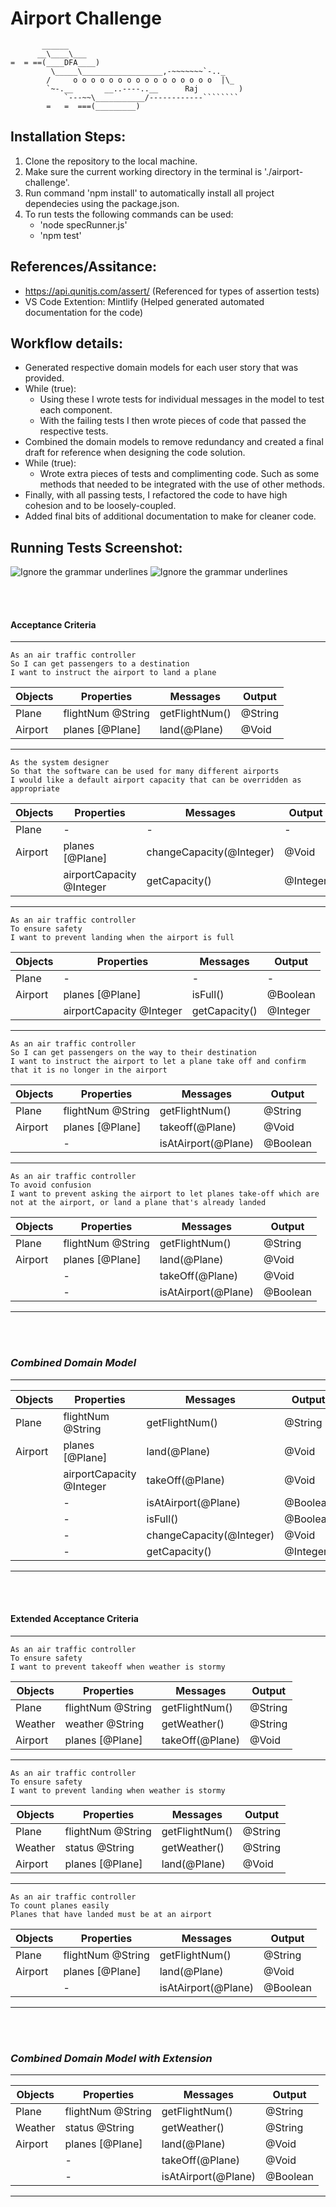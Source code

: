 Airport Challenge
=================

```
	   ______
	  __\____\___
=  = ==(____DFA____)
		 \_____\__________________,-~~~~~~~`-.._
		/     o o o o o o o o o o o o o o o o  |\_
		`~-.__       __..----..__      Raj         )
			`---~~\___________/------------````````
		=	=  ===(_________)

```

Installation Steps:
---------

1. Clone the repository to the local machine.
2. Make sure the current working directory in the terminal is './airport-challenge'.
3. Run command 'npm install' to automatically install all project dependecies using the package.json.
4. To run tests the following commands can be used:
    * 'node specRunner.js'
    * 'npm test'

References/Assitance:
--------

* https://api.qunitjs.com/assert/ (Referenced for types of assertion tests)
* VS Code Extention: Mintlify (Helped generated automated documentation for the code)

Workflow details:
--------

* Generated respective domain models for each user story that was provided.
* While (true):
    * Using these I wrote tests for individual messages in the model to test each component.
    * With the failing tests I then wrote pieces of code that passed the respective tests.
* Combined the domain models to remove redundancy and created a final draft for reference when designing the code solution.
* While (true):
    * Wrote extra pieces of tests and complimenting code. Such as some methods that needed to be integrated with the use of other methods.
* Finally, with all passing tests, I refactored the code to have high cohesion and to be loosely-coupled.
* Added final bits of additional documentation to make for cleaner code.

Running Tests Screenshot:
--------

![Ignore the grammar underlines](./misc/testRun1.png)
![Ignore the grammar underlines](./misc/testRun2.png)

<br>
<br>

#### Acceptance Criteria
---

```
As an air traffic controller
So I can get passengers to a destination
I want to instruct the airport to land a plane
```
| Objects | Properties | Messages | Output |
| ------  | ---------- | -------- | ------ |
| Plane   | flightNum @String | getFlightNum() | @String |
| Airport | planes [@Plane]   | land(@Plane)   | @Void   |
---

```
As the system designer
So that the software can be used for many different airports
I would like a default airport capacity that can be overridden as appropriate
```
| Objects | Properties | Messages | Output |
| ------  | ---------- | -------- | ------ |
| Plane   | - | - | - |
| Airport | planes [@Plane]          | changeCapacity(@Integer) | @Void    |
|         | airportCapacity @Integer | getCapacity()            | @Integer |
---

```
As an air traffic controller
To ensure safety
I want to prevent landing when the airport is full
```
| Objects | Properties | Messages | Output |
| ------  | ---------- | -------- | ------ |
| Plane   | - | - | - |
| Airport | planes [@Plane]          | isFull()      | @Boolean |
|         | airportCapacity @Integer | getCapacity() | @Integer |
---

```
As an air traffic controller
So I can get passengers on the way to their destination
I want to instruct the airport to let a plane take off and confirm that it is no longer in the airport
```
| Objects | Properties | Messages | Output |
| ------  | ---------- | -------- | ------ |
| Plane   | flightNum @String | getFlightNum()      | @String  |
| Airport | planes [@Plane]   | takeoff(@Plane)     | @Void    |
|         | -                 | isAtAirport(@Plane) | @Boolean |
---

```
As an air traffic controller
To avoid confusion
I want to prevent asking the airport to let planes take-off which are not at the airport, or land a plane that's already landed
```
| Objects | Properties | Messages | Output |
| ------  | ---------- | -------- | ------ |
| Plane   | flightNum @String | getFlightNum()      | @String  |
| Airport | planes [@Plane]   | land(@Plane)        | @Void    |
|         | -                 | takeOff(@Plane)     | @Void    |
|         | -                 | isAtAirport(@Plane) | @Boolean |
---
<br>
<br>

### ***Combined Domain Model***
--------------------------
| Objects | Properties | Messages | Output |
| ------  | ---------- | -------- | ------ |
| Plane   | flightNum @String        | getFlightNum()           | @String  |
| Airport | planes [@Plane]          | land(@Plane)             | @Void    |
|         | airportCapacity @Integer | takeOff(@Plane)          | @Void    |
|         | -                        | isAtAirport(@Plane)      | @Boolean |
|         | -                        | isFull()                 | @Boolean |
|         | -                        | changeCapacity(@Integer) | @Void    |
|         | -                        | getCapacity()            | @Integer |
---
<br>
<br>

#### Extended Acceptance Criteria
---

```
As an air traffic controller
To ensure safety
I want to prevent takeoff when weather is stormy
```
| Objects | Properties | Messages | Output |
| ------  | ---------- | -------- | ------ |
| Plane   | flightNum @String | getFlightNum() | @String |
| Weather | weather @String   | getWeather()   | @String |
| Airport | planes [@Plane]   | takeOff(@Plane)| @Void   |
---

```
As an air traffic controller
To ensure safety
I want to prevent landing when weather is stormy
```
| Objects | Properties | Messages | Output |
| ------  | ---------- | -------- | ------ |
| Plane   | flightNum @String | getFlightNum() | @String |
| Weather | status @String    | getWeather()   | @String |
| Airport | planes [@Plane]   | land(@Plane)   | @Void   |
---

```
As an air traffic controller
To count planes easily
Planes that have landed must be at an airport
```
| Objects | Properties | Messages | Output |
| ------  | ---------- | -------- | ------ |
| Plane   | flightNum @String | getFlightNum()      | @String  |
| Airport | planes [@Plane]   | land(@Plane)        | @Void    |
|         | -                 | isAtAirport(@Plane) | @Boolean |
---
<br>
<br>

### ***Combined Domain Model with Extension***
---
| Objects | Properties | Messages | Output |
| ------  | ---------- | -------- | ------ |
| Plane   | flightNum @String | getFlightNum()      | @String  |
| Weather | status @String    | getWeather()        | @String  |
| Airport | planes [@Plane]   | land(@Plane)        | @Void    |
|         | -                 | takeOff(@Plane)     | @Void    |
|         | -                 | isAtAirport(@Plane) | @Boolean |
---